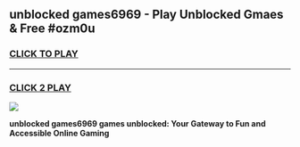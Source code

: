 
## unblocked games6969 - Play Unblocked Gmaes & Free #ozm0u
<h3>
<a href="https://news.freeplayer.one?title=unblocked_games6969&ref=24F">CLICK TO PLAY</a></h3>
<hr>

<h3>
<a href="https://news.freeplayer.one?title=unblocked_games6969&ref=24F">CLICK 2 PLAY</a>
  
</h3>

<a href="https://news.freeplayer.one?title=unblocked_games6969&ref=24F/"><img src="https://clearcache.store/games.png"></a>


**unblocked games6969 games unblocked: Your Gateway to Fun and Accessible Online Gaming**
